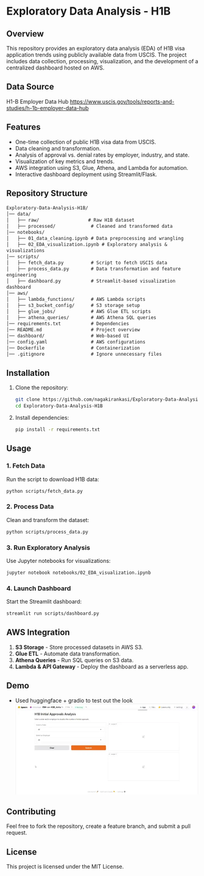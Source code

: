 # Exploratory Data Analysis - H1B

## Overview
This repository provides an exploratory data analysis (EDA) of H1B visa application trends using publicly available data from USCIS. The project includes data collection, processing, visualization, and the development of a centralized dashboard hosted on AWS.

## Data Source
H1-B Employer Data Hub
https://www.uscis.gov/tools/reports-and-studies/h-1b-employer-data-hub


## Features
- One-time collection of public H1B visa data from USCIS.
- Data cleaning and transformation.
- Analysis of approval vs. denial rates by employer, industry, and state.
- Visualization of key metrics and trends.
- AWS integration using S3, Glue, Athena, and Lambda for automation.
- Interactive dashboard deployment using Streamlit/Flask.

## Repository Structure
```
Exploratory-Data-Analysis-H1B/
│── data/
│   ├── raw/                  # Raw H1B dataset
│   ├── processed/             # Cleaned and transformed data
│── notebooks/
│   ├── 01_data_cleaning.ipynb # Data preprocessing and wrangling
│   ├── 02_EDA_visualization.ipynb # Exploratory analysis & visualizations
│── scripts/
│   ├── fetch_data.py          # Script to fetch USCIS data
│   ├── process_data.py        # Data transformation and feature engineering
│   ├── dashboard.py           # Streamlit-based visualization dashboard
│── aws/
│   ├── lambda_functions/      # AWS Lambda scripts
│   ├── s3_bucket_config/      # S3 storage setup
│   ├── glue_jobs/             # AWS Glue ETL scripts
│   ├── athena_queries/        # AWS Athena SQL queries
│── requirements.txt           # Dependencies
│── README.md                  # Project overview
│── dashboard/                 # Web-based UI
│── config.yaml                # AWS configurations
│── Dockerfile                 # Containerization
│── .gitignore                 # Ignore unnecessary files
```

## Installation
1. Clone the repository:
   ```sh
   git clone https://github.com/nagakirankasi/Exploratory-Data-Analysis-H1B.git
   cd Exploratory-Data-Analysis-H1B
   ```
2. Install dependencies:
   ```sh
   pip install -r requirements.txt
   ```

## Usage
### 1. Fetch Data
Run the script to download H1B data:
```sh
python scripts/fetch_data.py
```

### 2. Process Data
Clean and transform the dataset:
```sh
python scripts/process_data.py
```

### 3. Run Exploratory Analysis
Use Jupyter notebooks for visualizations:
```sh
jupyter notebook notebooks/02_EDA_visualization.ipynb
```

### 4. Launch Dashboard
Start the Streamlit dashboard:
```sh
streamlit run scripts/dashboard.py
```

## AWS Integration
1. **S3 Storage** - Store processed datasets in AWS S3.
2. **Glue ETL** - Automate data transformation.
3. **Athena Queries** - Run SQL queries on S3 data.
4. **Lambda & API Gateway** - Deploy the dashboard as a serverless app.


## Demo 
- Used huggingface + gradio to test out the look
![demo](EDA-on-H1B-data-demo.webp)

## Contributing
Feel free to fork the repository, create a feature branch, and submit a pull request.

## License
This project is licensed under the MIT License.

